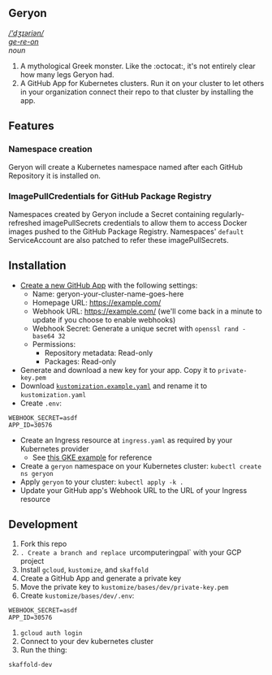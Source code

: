 ## Geryon

_[/‘dʒɪəriən/ <br> ge-re-on](https://youtu.be/lhbB4FDKg8Y)_ <br>
_noun_

1. A mythological Greek monster. Like the :octocat:, it's not entirely clear how many legs Geryon had.
2. A GitHub App for Kubernetes clusters. Run it on your cluster to let others in your organization connect their repo to that cluster by installing the app.

## Features

### Namespace creation

Geryon will create a Kubernetes namespace named after each GitHub Repository it is installed on.

### ImagePullCredentials for GitHub Package Registry

Namespaces created by Geryon include a Secret containing regularly-refreshed imagePullSecrets credentials to allow them to access Docker images pushed to the GitHub Package Registry. Namespaces' `default` ServiceAccount are also patched to refer these imagePullSecrets.

## Installation

* [Create a new GitHub App](https://github.com/settings/apps/new?name=geryon-your-cluster-name-goes-here&url=https://example.com&callback_url=https://example.com&private=true&packages=read) with the following settings:
  * Name: geryon-your-cluster-name-goes-here
  * Homepage URL: https://example.com/
  * Webhook URL: https://example.com/ (we'll come back in a minute to update if you choose to enable webhooks)
  * Webhook Secret: Generate a unique secret with `openssl rand -base64 32`
  * Permissions:
    * Repository metadata: Read-only
    * Packages: Read-only
* Generate and download a new key for your app. Copy it to `private-key.pem`
* Download [`kustomization.example.yaml`](./kustomization.example.yaml) and rename it to `kustomization.yaml`
* Create `.env`:
```
WEBHOOK_SECRET=asdf
APP_ID=30576
```
* Create an Ingress resource at `ingress.yaml` as required by your Kubernetes provider
  * See [this GKE example](https://cloud.google.com/kubernetes-engine/docs/tutorials/http-balancer) for reference
* Create a `geryon` namespace on your Kubernetes cluster: `kubectl create ns geryon`
* Apply `geryon` to your cluster: `kubectl apply -k .`
* Update your GitHub app's Webhook URL to the URL of your Ingress resource

## Development

1. Fork this repo
1. `. Create a branch and replace `urcomputeringpal` with your GCP project
1. Install `gcloud`, `kustomize`, and `skaffold`
1. Create a GitHub App and generate a private key
1. Move the private key to `kustomize/bases/dev/private-key.pem`
1. Create `kustomize/bases/dev/.env`:
```
WEBHOOK_SECRET=asdf
APP_ID=30576
```
1. `gcloud auth login`
1. Connect to your dev kubernetes cluster
1. Run the thing:
```
skaffold-dev
```
